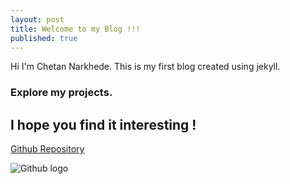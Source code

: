 ```yaml
---
layout: post
title: Welcome to my Blog !!!
published: true
---
```


Hi I'm Chetan Narkhede. This is my first blog created using jekyll.

### Explore my projects.

## I hope you find it interesting !

[Github Repository](https://github.com/chetanN-27?tab=repositories)

![Github logo]({{site.baseurl}}/https://cdn-icons-png.flaticon.com/512/25/25231.png)
